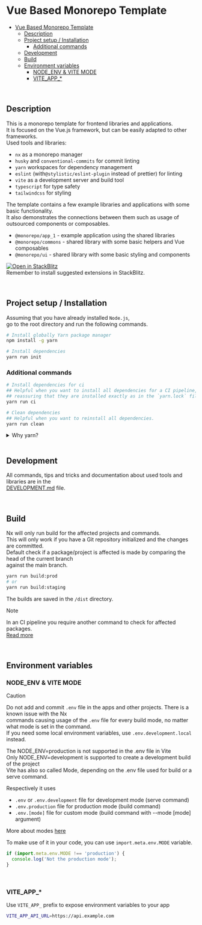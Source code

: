 # Vue Based Monorepo Template

- [Vue Based Monorepo Template](#vue-based-monorepo-template)
  - [Description](#description)
  - [Project setup / Installation](#project-setup--installation)
    - [Additional commands](#additional-commands)
  - [Development](#development)
  - [Build](#build)
  - [Environment variables](#environment-variables)
    - [NODE\_ENV \& VITE MODE](#node_env--vite-mode)
    - [VITE\_APP\_\*](#vite_app_)

<br>

## Description

This is a monorepo template for frontend libraries and applications.  
It is focused on the Vue.js framework, but can be easily adapted to other frameworks.  
Used tools and libraries:

- `nx` as a monorepo manager
- `husky` and `conventional-commits` for commit linting
- `yarn` workspaces for dependency management
- `eslint` (with`@stylistic/eslint-plugin` instead of prettier) for linting
- `vite` as a development server and build tool
- `typescript` for type safety
- `tailwindcss` for styling

The template contains a few example libraries and applications with some basic functionality.  
It also demonstrates the connections between them such as usage of outsourced components or composables.  

- `@monorepo/app_1` - example application using the shared libraries
- `@monorepo/commons` - shared library with some basic helpers and Vue composables
- `@monorepo/ui` - shared library with some basic styling and components

[![Open in StackBlitz](https://developer.stackblitz.com/img/open_in_stackblitz.svg)](https://stackblitz.com/~/github.com/Nagell/monorepo_template)  
Remember to install suggested extensions in StackBlitz.

<br>

## Project setup / Installation

Assuming that you have already installed `Node.js`,  
go to the root directory and run the following commands.

```bash
# Install globally Yarn package manager
npm install -g yarn

# Install dependencies
yarn run init
```

### Additional commands

```bash
# Install dependencies for ci
## Helpful when you want to install all dependencies for a CI pipeline,  
## reassuring that they are installed exactly as in the `yarn.lock` file.
yarn run ci

# Clean dependencies
## Helpful when you want to reinstall all dependencies.
yarn run clean
```

<details><summary>Why yarn?</summary>

Because we are using monorepo structure, we have to use so called `workspaces` as well.  
Yarn `workspaces` implementation is far superior to the npm one, by providing more features and better performance.  

For example package hoisting, which allows us installing dependencies in the root `node_modules`  
and save time and dependency management overhead are working much better in Yarn.  
Good explanation of the struggle with npm caveats is provided by [this article](https://medium.com/@d.ts/how-to-use-npm-workspace-d155076da956).

</details>

<br>

## Development

All commands, tips and tricks and documentation about used tools and libraries are in the  
[DEVELOPMENT.md](./docs/DEVELOPMENT.md) file.

<br>

## Build

Nx will only run build for the affected projects and commands.  
This will only work if you have a Git repository initialized and the changes are committed.  
Default check if a package/project is affected is made by comparing the head of the current branch  
against the main branch.

```bash
yarn run build:prod
# or
yarn run build:staging
```

The builds are saved in the `/dist` directory.

> [!NOTE]  
> In an CI pipeline you require another command to check for affected packages.  
> [Read more](https://nx.dev/ci/features/affected#specify-which-shas-to-use-to-calculate-affected-code)

<br>

## Environment variables

### NODE_ENV & VITE MODE

> [!CAUTION]
> Do not add and commit `.env` file in the apps and other projects. There is a known issue with the Nx  
> commands causing usage of the `.env` file for every build mode, no matter what mode is set in the command.  
> If you need some local environment variables, use `.env.development.local` instead.  

The NODE_ENV=production is not supported in the .env file in Vite  
Only NODE_ENV=development is supported to create a development build of the project  
Vite has also so called Mode, depending on the .env file used for build or a serve command.  

Respectively it uses

- `.env` or `.env.development` file for development mode (serve command)
- `.env.production` file for production mode (build command)
- `.env.[mode]` file for custom mode (build command with --mode [mode] argument)

More about modes [here](https://vitejs.dev/guide/env-and-mode.html#modes)  

To make use of it in your code, you can use `import.meta.env.MODE` variable.

```javascript
if (import.meta.env.MODE !== 'production') {
  console.log('Not the production mode');
}
```

<br>

### VITE_APP_*

Use `VITE_APP_` prefix to expose environment variables to your app  

```bash
VITE_APP_API_URL=https://api.example.com
```
